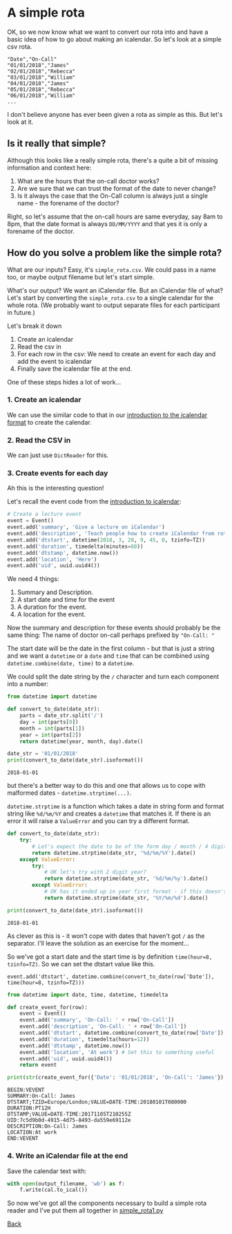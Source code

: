 # A simple rota
OK, so we now know what we want to convert our rota into and have a basic idea of how to go about making an icalendar. So let's look at a simple csv rota.

```csv
"Date","On-Call"
"01/01/2018","James"
"02/01/2018","Rebecca"
"03/01/2018","William"
"04/01/2018","James"
"05/01/2018","Rebecca"
"06/01/2018","William"
...
```

I don't believe anyone has ever been given a rota as simple as this. But let's look at it.

## Is it really that simple?

Although this looks like a really simple rota, there's a quite a bit of missing information and context here:

1. What are the hours that the on-call doctor works?
2. Are we sure that we can trust the format of the date to never change?
3. Is it always the case that the On-Call column is always just a single name - the forename of the doctor?

Right, so let's assume that the on-call hours are same everyday, say 8am to 8pm, that the date format is always `DD/MM/YYYY` and that yes it is only a forename of the doctor.

## How do you solve a problem like the simple rota?

What are our inputs? Easy, it's `simple_rota.csv`. We could pass in a name too, or maybe output filename but let's start simple.

What's our output? We want an iCalendar file. But an iCalendar file of what? Let's start by converting the `simple_rota.csv` to a single calendar for the whole rota. (We probably want to output separate files for each participant in future.)

Let's break it down

1. Create an icalendar
2. Read the csv in
3. For each row in the csv: We need to create an event for each day and add the event to icalendar
4. Finally save the icalendar file at the end.

One of these steps hides a lot of work...

### 1. Create an icalendar
We can use the similar code to that in our [introduction to the icalendar format](../icalendar) to create the calendar.

### 2. Read the CSV in
We can just use `DictReader` for this.

### 3. Create events for each day
Ah this is the interesting question!

Let's recall the event code from the [introduction to icalendar](../icalendar):

```python
# Create a lecture event
event = Event()
event.add('summary', 'Give a lecture on iCalendar')
event.add('description', 'Teach people how to create iCalendar from rotas')
event.add('dtstart', datetime(2018, 3, 28, 9, 45, 0, tzinfo=TZ))
event.add('duration', timedelta(minutes=60))
event.add('dtstamp', datetime.now())
event.add('location', 'Here')
event.add('uid', uuid.uuid4())
```

We need 4 things:

1. Summary and Description.
2. A start date and time for the event
3. A duration for the event.
4. A location for the event.

Now the summary and description for these events should probably be the same thing: The name of doctor on-call perhaps prefixed by `"On-Call: "`

The start date will be the date in the first column - but that is just a string and we want a `datetime` or a `date` and `time` that can be combined using `datetime.combine(date, time)` to a `datetime`.

We could split the date string by the `/` character and turn each component into a number:


```python
from datetime import datetime

def convert_to_date(date_str):
    parts = date_str.split('/')
    day = int(parts[0])
    month = int(parts[1])
    year = int(parts[2])
    return datetime(year, month, day).date()

date_str = '01/01/2018'
print(convert_to_date(date_str).isoformat())
```

    2018-01-01


but there's a better way to do this and one that allows us to cope with malformed dates - `datetime.strptime(...)`.

`datetime.strptime` is a function which takes a date in string form and format string like `%d/%m/%Y` and creates a `datetime` that matches it. If there is an error it will raise a `ValueError` and you can try a different format.


```python
def convert_to_date(date_str):
    try:
        # Let's expect the date to be of the form day / month / 4 digit year
        return datetime.strptime(date_str, '%d/%m/%Y').date()
    except ValueError:
        try:
            # OK let's try with 2 digit year?
            return datetime.strptime(date_str, '%d/%m/%y').date()
        except ValueError:
            # OK has it ended up in year first format - if this doesn't work we should fail
            return datetime.strptime(date_str, '%Y/%m/%d').date()

print(convert_to_date(date_str).isoformat())
```

    2018-01-01


As clever as this is - it won't cope with dates that haven't got `/` as the separator. I'll leave the solution as an exercise for the moment...

So we've got a start date and the start time is by definition `time(hour=8, tzinfo=TZ)`. So we can set the dtstart value like this.

`event.add('dtstart', datetime.combine(convert_to_date(row['Date']), time(hour=8, tzinfo=TZ)))`



```python
from datetime import date, time, datetime, timedelta

def create_event_for(row):
    event = Event()
    event.add('summary', 'On-Call: ' + row['On-Call'])
    event.add('description', 'On-Call: ' + row['On-Call'])
    event.add('dtstart', datetime.combine(convert_to_date(row['Date']), time(hour=8, tzinfo=TZ)))
    event.add('duration', timedelta(hours=12))
    event.add('dtstamp', datetime.now())
    event.add('location', 'At work') # Set this to something useful
    event.add('uid', uuid.uuid4())
    return event

print(str(create_event_for({'Date': '01/01/2018', 'On-Call': 'James'}).to_ical(), 'utf-8'))
```

    BEGIN:VEVENT
    SUMMARY:On-Call: James
    DTSTART;TZID=Europe/London;VALUE=DATE-TIME:20180101T080000
    DURATION:PT12H
    DTSTAMP;VALUE=DATE-TIME:20171105T210255Z
    UID:7c5d9b0d-4915-4d75-8493-da559e69112e
    DESCRIPTION:On-Call: James
    LOCATION:At work
    END:VEVENT



### 4. Write an iCalendar file at the end
Save the calendar text with:
```python
with open(output_filename, 'wb') as f:
    f.write(cal.to_ical())
```

So now we've got all the components necessary to build a simple rota reader and I've put them all together in [simple_rota1.py](simple_rota1.py)

[Back](../README)
